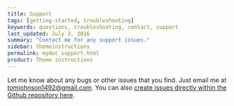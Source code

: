 ```yaml
---
title: Support
tags: [getting-started, troubleshooting]
keywords: questions, troubleshooting, contact, support
last_updated: July 3, 2016
summary: "Contact me for any support issues."
sidebar: themeinstructions
permalink: mydoc_support.html
product: Theme instructions
---
```


Let me know about any bugs or other issues that you find. Just email me at <a href="mailto:tomjohnson1492@gmail.com">tomjohnson1492@gmail.com</a>. You can also [create issues directly within the Github repository here](https://github.com/tomjohnson1492/jekyll-doc/issues).
